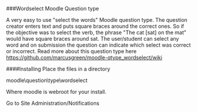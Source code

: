 ###Wordselect Moodle Question type

A very easy to use "select the words" Moodle question type. The question creator enters text
and puts square braces around the correct ones. So if the objective was to select the verb, the phrase
"The cat [sat] on the mat" would have square braces around sat. The user/student can select any word
and on submission the question can indicate which select was correct or incorrect. Read more about
this question type here
https://github.com/marcusgreen/moodle-qtype_wordselect/wiki

####Installing
Place the files in a directory 

moodle\question\type\wordselect

Where moodle is webroot for your install.

Go to Site Administration/Notifications
